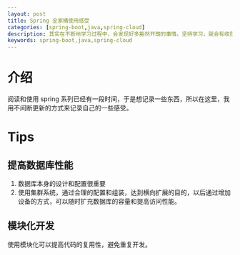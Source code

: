 ```yaml
---
layout: post
title: Spring 全家桶使用感受
categories: [spring-boot,java,spring-cloud]
description: 其实在不断地学习过程中，会发现好多豁然开朗的事情。坚持学习，就会有收获！
keywords: spring-boot,java,spring-cloud
---
```




# 介绍

阅读和使用 spring 系列已经有一段时间，于是想记录一些东西，所以在这里，我用不间断更新的方式来记录自己的一些感受。

# Tips

## 提高数据库性能
1. 数据库本身的设计和配置很重要
2. 使用集群系统，通过合理的配置和组装，达到横向扩展的目的，以后通过增加设备的方式，可以随时扩充数据库的容量和提高访问性能。

## 模块化开发

使用模块化可以提高代码的复用性，避免重复开发。

